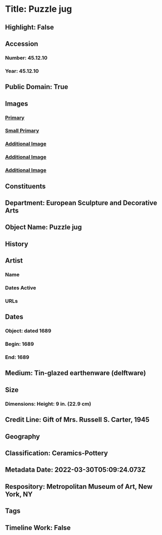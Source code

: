 # Title: Puzzle jug
## Highlight: False
## Accession
### Number: 45.12.10
### Year: 45.12.10
## Public Domain: True
## Images
### [Primary](https://images.metmuseum.org/CRDImages/es/original/DP-23634-081.jpg)
### [Small Primary](https://images.metmuseum.org/CRDImages/es/web-large/DP-23634-081.jpg)
### [Additional Image](https://images.metmuseum.org/CRDImages/es/original/DP-23634-082.jpg)
### [Additional Image](https://images.metmuseum.org/CRDImages/es/original/DP-23634-101.jpg)
### [Additional Image](https://images.metmuseum.org/CRDImages/es/original/DP-23634-103.jpg)
## Constituents
## Department: European Sculpture and Decorative Arts
## Object Name: Puzzle jug
## History
## Artist
### Name
### Dates Active
### URLs
## Dates
### Object: dated 1689
### Begin: 1689
### End: 1689
## Medium: Tin-glazed earthenware (delftware)
## Size
### Dimensions: Height: 9 in. (22.9 cm)
## Credit Line: Gift of Mrs. Russell S. Carter, 1945
## Geography
## Classification: Ceramics-Pottery
## Metadata Date: 2022-03-30T05:09:24.073Z
## Respository: Metropolitan Museum of Art, New York, NY
## Tags
## Timeline Work: False